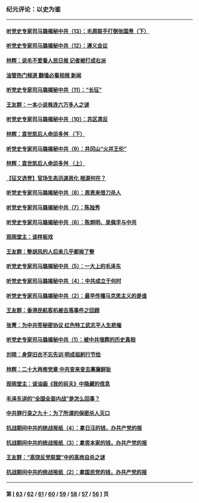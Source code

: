 ### 纪元评论：以史为鉴
---
#### [听党史专家司马璐揭秘中共（13）：毛周联手打倒张国焘（下）](../../pages/nsc1028/n13840885.md?10080330) 
#### [听党史专家司马璐揭秘中共（12）：遵义会议](../../pages/nsc1028/n13839111.md?10080330) 
#### [林辉：说毛不爱看人民日报 记者被打成右派](../../pages/nsc1028/n13838921.md?10080330) 
#### [油管热门频道 翻墙必看视频 新闻](ok?10080330)
#### [听党史专家司马璐揭秘中共（11）：“长征”](../../pages/nsc1028/n13838284.md?10080330) 
#### [王友群：一本小说株连六万多人之谜](../../pages/nsc1028/n13837520.md?10080330) 
#### [听党史专家司马璐揭秘中共（10）：苏区肃反](../../pages/nsc1028/n13837427.md?10080330) 
#### [林辉：袁世凯后人命运多舛 （下）](../../pages/nsc1028/n13837104.md?10080330) 
#### [听党史专家司马璐揭秘中共（9）：井冈山“火并王伦”](../../pages/nsc1028/n13836688.md?10080330) 
#### [林辉：袁世凯后人命运多舛 （上）](../../pages/nsc1028/n13836356.md?10080330) 
#### [【征文选登】官场生态迅速恶化 根源何在？](../../pages/nsc1028/n13836119.md?10080330) 
#### [听党史专家司马璐揭秘中共（8）：周恩来借刀杀人](../../pages/nsc1028/n13834429.md?10080330) 
#### [听党史专家司马璐揭秘中共（7）：陈独秀](../../pages/nsc1028/n13833408.md?10080330) 
#### [听党史专家司马璐揭秘中共（6）：陈炯明、吴佩孚与中共](../../pages/nsc1028/n13832892.md?10080330) 
#### [观雨堂主：谈样板戏](../../pages/nsc1028/n13832322.md?10080330) 
#### [王友群：整胡风的人后来几乎都挨了整](../../pages/nsc1028/n13831611.md?10080330) 
#### [听党史专家司马璐揭秘中共（5）：一大上的毛泽东](../../pages/nsc1028/n13831107.md?10080330) 
#### [听党史专家司马璐揭秘中共（4）：中共成立于何时](../../pages/nsc1028/n13830200.md?10080330) 
#### [听党史专家司马璐揭秘中共（2）：最早传播马克思主义的是谁](../../pages/nsc1028/n13828110.md?10080330) 
#### [王友群：香港民航客机被击落事件之回顾](../../pages/nsc1028/n13827378.md?10080330) 
#### [张菁：为中共签秘密协议 红色特工武志平人生悲催](../../pages/nsc1028/n13827761.md?10080330) 
#### [听党史专家司马璐揭秘中共（1）：被中共埋葬的历史真相](../../pages/nsc1028/n13827490.md?10080330) 
#### [刘晓：身穿旧衣不忘先训 明成祖躬行节俭](../../pages/nsc1028/n13827342.md?10080330) 
#### [林辉：二十大再修党章 中共变来变去寡廉鲜耻](../../pages/nsc1028/n13823563.md?10080330) 
#### [观雨堂主：谈油画《我的前夫》中隐藏的信息](../../pages/nsc1028/n13820499.md?10080330) 
#### [毛泽东讲的“全国全面内战”是怎么回事？](../../pages/nsc1028/n13821194.md?10080330) 
#### [中共罪行录之九十：为了所谓的保密杀人灭口](../../pages/nsc1028/n13820793.md?10080330) 
#### [抗战期间中共的统战报纸（4）：拿日汪的钱，办共产党的报](../../pages/nsc1028/n13819107.md?10080330) 
#### [抗战期间中共的统战报纸（3）：拿资本家的钱，办共产党的报](../../pages/nsc1028/n13818326.md?10080330) 
#### [王友群：“高饶反党联盟”中的高岗自杀之谜](../../pages/nsc1028/n13817482.md?10080330) 
#### [抗战期间中共的统战报纸（2）：拿国民党的钱，办共产党的报](../../pages/nsc1028/n13817421.md?10080330) 

---
#### 第 [ [63](./63.md?10080330) / [62](./62.md?10080330) / [61](./61.md?10080330) / [60](./60.md?10080330) / [59](./59.md?10080330) / [58](./58.md?10080330) / [57](./57.md?10080330) / [56](./56.md?10080330) ] 页
